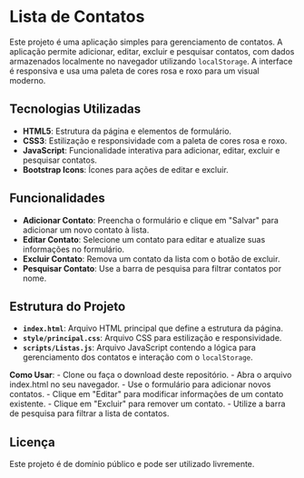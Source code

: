 # Lista de Contatos

Este projeto é uma aplicação simples para gerenciamento de contatos. A aplicação permite adicionar, editar, excluir e pesquisar contatos, com dados armazenados localmente no navegador utilizando `localStorage`. A interface é responsiva e usa uma paleta de cores rosa e roxo para um visual moderno.

## Tecnologias Utilizadas

- **HTML5**: Estrutura da página e elementos de formulário.
- **CSS3**: Estilização e responsividade com a paleta de cores rosa e roxo.
- **JavaScript**: Funcionalidade interativa para adicionar, editar, excluir e pesquisar contatos.
- **Bootstrap Icons**: Ícones para ações de editar e excluir.

## Funcionalidades

- **Adicionar Contato**: Preencha o formulário e clique em "Salvar" para adicionar um novo contato à lista.
- **Editar Contato**: Selecione um contato para editar e atualize suas informações no formulário.
- **Excluir Contato**: Remova um contato da lista com o botão de excluir.
- **Pesquisar Contato**: Use a barra de pesquisa para filtrar contatos por nome.

## Estrutura do Projeto

- **`index.html`**: Arquivo HTML principal que define a estrutura da página.
- **`style/principal.css`**: Arquivo CSS para estilização e responsividade.
- **`scripts/Listas.js`**: Arquivo JavaScript contendo a lógica para gerenciamento dos contatos e interação com o `localStorage`.

**Como Usar**:
    - Clone ou faça o download deste repositório.
    - Abra o arquivo index.html no seu navegador.
    - Use o formulário para adicionar novos contatos.
    - Clique em "Editar" para modificar informações de um contato existente.
    - Clique em "Excluir" para remover um contato.
    - Utilize a barra de pesquisa para filtrar a lista de contatos.

## Licença

Este projeto é de domínio público e pode ser utilizado livremente.
